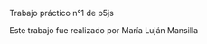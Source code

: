 Trabajo práctico n°1 de p5js

Este trabajo fue realizado por María Luján Mansilla

[URL del proyecto]: [https://editor.p5js.org/Luji/sketches/9QbGhTrQb]